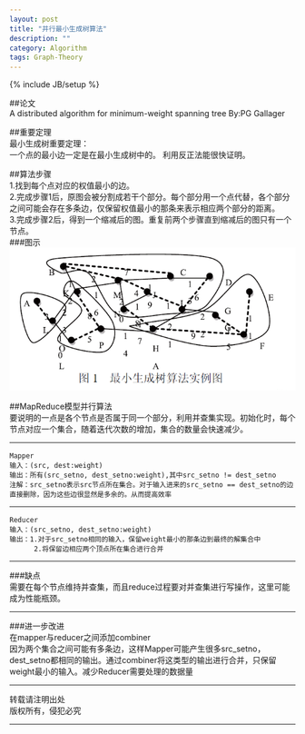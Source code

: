 ```yaml
---
layout: post
title: "并行最小生成树算法"
description: ""
category: Algorithm 
tags: Graph-Theory
---
```

{% include JB/setup %}

##论文  
A distributed algorithm for minimum-weight spanning tree By:PG Gallager  

##重要定理  
最小生成树重要定理：  
	一个点的最小边一定是在最小生成树中的。
利用反正法能很快证明。  

##算法步骤  
1.找到每个点对应的权值最小的边。  
2.完成步骤1后，原图会被分割成若干个部分。每个部分用一个点代替，各个部分之间可能会存在多条边，仅保留权值最小的那条来表示相应两个部分的距离。  
3.完成步骤2后，得到一个缩减后的图。重复前两个步骤直到缩减后的图只有一个节点。  
###图示  
![算法图示](/assets/images/222.png)  

##MapReduce模型并行算法  
要说明的一点是各个节点是否属于同一个部分，利用并查集实现。初始化时，每个节点对应一个集合，随着迭代次数的增加，集合的数量会快速减少。
***  
	Mapper
	输入：(src, dest:weight)
	输出：所有(src_setno, dest_setno:weight),其中src_setno != dest_setno
	注解：src_setno表示src节点所在集合。对于输入进来的src_setno == dest_setno的边直接删除，因为这些边很显然是多余的。从而提高效率
***  
	Reducer
	输入：(src_setno, dest_setno:weight)
	输出：1.对于src_setno相同的输入，保留weight最小的那条边到最终的解集合中
	      2.将保留边相应两个顶点所在集合进行合并
***  
###缺点  
需要在每个节点维持并查集，而且reduce过程要对并查集进行写操作，这里可能成为性能瓶颈。
***  
###进一步改进  
在mapper与reducer之间添加combiner  
因为两个集合之间可能有多条边，这样Mapper可能产生很多src_setno，dest_setno都相同的输出。通过combiner将这类型的输出进行合并，只保留weight最小的输入。减少Reducer需要处理的数据量  

***  
转载请注明出处  
版权所有，侵犯必究  
***  

